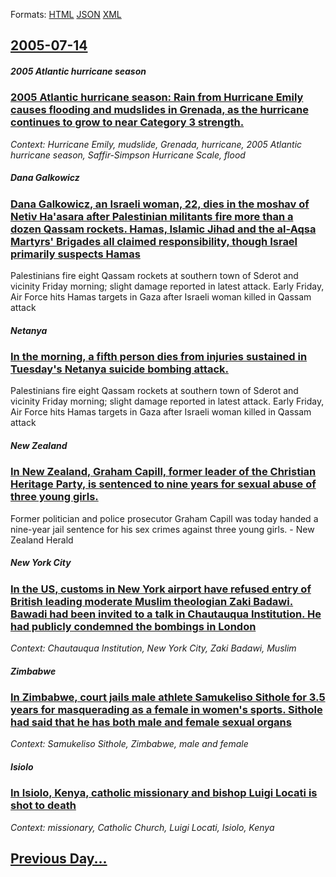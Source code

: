 
Formats: [HTML](2005/07/14/index.html)  [JSON](2005/07/14/index.json)  [XML](2005/07/14/index.xml)  

## [2005-07-14](/news/2005/07/14/index.md)

##### 2005 Atlantic hurricane season
### [ 2005 Atlantic hurricane season: Rain from Hurricane Emily causes flooding and mudslides in Grenada, as the hurricane continues to grow to near Category 3 strength. ](/news/2005/07/14/2005-atlantic-hurricane-season-rain-from-hurricane-emily-causes-flooding-and-mudslides-in-grenada-as-the-hurricane-continues-to-grow-to-n.md)
_Context: Hurricane Emily, mudslide, Grenada, hurricane, 2005 Atlantic hurricane season, Saffir-Simpson Hurricane Scale, flood_

##### Dana Galkowicz
### [ Dana Galkowicz, an Israeli woman, 22, dies in the moshav of Netiv Ha'asara after Palestinian militants fire more than a dozen Qassam rockets. Hamas, Islamic Jihad and the al-Aqsa Martyrs' Brigades all claimed responsibility, though Israel primarily suspects Hamas ](/news/2005/07/14/dana-galkowicz-an-israeli-woman-22-dies-in-the-moshav-of-netiv-ha-asara-after-palestinian-militants-fire-more-than-a-dozen-qassam-rocket.md)
Palestinians fire eight Qassam rockets at southern town of Sderot and vicinity Friday morning; slight damage reported in latest attack. Early Friday, Air Force hits Hamas targets in Gaza after Israeli woman killed in Qassam attack

##### Netanya
### [ In the morning, a fifth person dies from injuries sustained in Tuesday's Netanya suicide bombing attack. ](/news/2005/07/14/in-the-morning-a-fifth-person-dies-from-injuries-sustained-in-tuesday-s-netanya-suicide-bombing-attack.md)
Palestinians fire eight Qassam rockets at southern town of Sderot and vicinity Friday morning; slight damage reported in latest attack. Early Friday, Air Force hits Hamas targets in Gaza after Israeli woman killed in Qassam attack

##### New Zealand
### [ In New Zealand, Graham Capill, former leader of the Christian Heritage Party, is sentenced to nine years for sexual abuse of three young girls. ](/news/2005/07/14/in-new-zealand-graham-capill-former-leader-of-the-christian-heritage-party-is-sentenced-to-nine-years-for-sexual-abuse-of-three-young-gi.md)
Former politician and police prosecutor Graham Capill was today handed a nine-year jail sentence for his sex crimes against three young girls. - New Zealand Herald

##### New York City
### [ In the US, customs in New York airport have refused entry of British leading moderate Muslim theologian Zaki Badawi. Bawadi had been invited to a talk in Chautauqua Institution. He had publicly condemned the bombings in London ](/news/2005/07/14/in-the-us-customs-in-new-york-airport-have-refused-entry-of-british-leading-moderate-muslim-theologian-zaki-badawi-bawadi-had-been-invite.md)
_Context: Chautauqua Institution, New York City, Zaki Badawi, Muslim_

##### Zimbabwe
### [ In Zimbabwe, court jails male athlete Samukeliso Sithole for 3.5 years for masquerading as a female in women's sports. Sithole had said that he has both male and female sexual organs ](/news/2005/07/14/in-zimbabwe-court-jails-male-athlete-samukeliso-sithole-for-3-5-years-for-masquerading-as-a-female-in-women-s-sports-sithole-had-said-tha.md)
_Context: Samukeliso Sithole, Zimbabwe, male and female_

##### Isiolo
### [ In Isiolo, Kenya, catholic missionary and bishop Luigi Locati is shot to death ](/news/2005/07/14/in-isiolo-kenya-catholic-missionary-and-bishop-luigi-locati-is-shot-to-death.md)
_Context: missionary, Catholic Church, Luigi Locati, Isiolo, Kenya_

## [Previous Day...](/news/2005/07/13/index.md)


